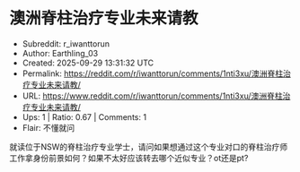 # 澳洲脊柱治疗专业未来请教

- Subreddit: r_iwanttorun
- Author: Earthling_03
- Created: 2025-09-29 13:31:32 UTC
- Permalink: https://reddit.com/r/iwanttorun/comments/1nti3xu/澳洲脊柱治疗专业未来请教/
- URL: https://www.reddit.com/r/iwanttorun/comments/1nti3xu/澳洲脊柱治疗专业未来请教/
- Ups: 1 | Ratio: 0.67 | Comments: 1
- Flair: 不懂就问


就读位于NSW的脊柱治疗专业学士，请问如果想通过这个专业对口的脊柱治疗师工作拿身份前景如何？如果不太好应该转去哪个近似专业？ot还是pt?

